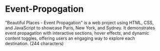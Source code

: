 # Event-Propogation
"Beautiful Places - Event Propagation" is a web project using HTML, CSS, and JavaScript to showcase Paris, New York, and Sydney. It demonstrates event propagation with interactive sections, hover effects, and dynamic content toggles, offering users an engaging way to explore each destination. (244 characters)
